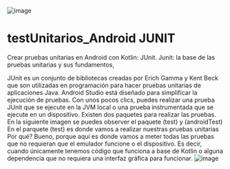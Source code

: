 ![image](https://user-images.githubusercontent.com/55001756/152684243-f948e17e-a911-446c-b623-556121ebb6a9.png)


# testUnitarios_Android JUNIT
Crear pruebas unitarias en Android con Kotlin: JUnit.
 Junit: la base de las pruebas unitarias y sus fundamentos,


JUnit es un conjunto de bibliotecas creadas por Erich Gamma y Kent Beck que son utilizadas en programación para hacer pruebas unitarias de aplicaciones Java.
Android Studio está diseñado para simplificar la ejecución de pruebas. Con unos pocos clics, puedes realizar una prueba JUnit que se ejecute en la JVM local o una prueba instrumentada que se ejecute en un dispositivo.
Existen dos paquetes para realizar las pruebas.
En la siguiente imagen se puedes observer el paquete (test) y (androidTest)
En el parquete (test) es donde vamos a realizar nuestras pruebas unitarias
Por qué?
Bueno, porque aquí es donde vamos a meter todas las pruebas que no requieran que el emulador funcione o el dispositivo.
Es decir, cuando únicamente tenemos código que funciona a base de Kotlin o alguna dependencia que no requiera una interfaz gráfica para funcionar.
![image](https://user-images.githubusercontent.com/55001756/152684115-f953bd7c-4e5d-4729-80ae-aa42d25f9fa6.png)


